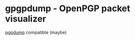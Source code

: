 # gpgpdump - OpenPGP packet visualizer

[pgpdump](https://github.com/kazu-yamamoto/pgpdump) compatible (maybe)
